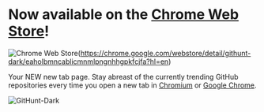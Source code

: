 # Now available on the [Chrome Web Store](https://chrome.google.com/webstore/detail/githunt-dark/eaholbmncablicmnmlpngnhhgpkfcjfa)!


![Chrome Web Store](https://img.shields.io/chrome-web-store/v/eaholbmncablicmnmlpngnhhgpkfcjfa.svg?style=plastic)(https://chrome.google.com/webstore/detail/githunt-dark/eaholbmncablicmnmlpngnhhgpkfcjfa?hl=en)

Your NEW new tab page.  Stay abreast of the currently trending GitHub repositories every time you open a new tab in [Chromium](https://www.chromium.org/getting-involved/download-chromium) or [Google Chrome](https://www.google.com/chrome/browser/desktop/index.html).

![GitHunt-Dark](https://raw.githubusercontent.com/stvhwrd/GitHunt-Dark/master/assets/img/promo-tile.png)
